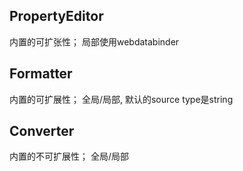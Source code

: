 ## PropertyEditor

   内置的可扩张性； 局部使用webdatabinder
   
   
## Formatter
   
   内置的可扩展性； 全局/局部, 默认的source type是string
   
   
## Converter
   
   内置的不可扩展性； 全局/局部   